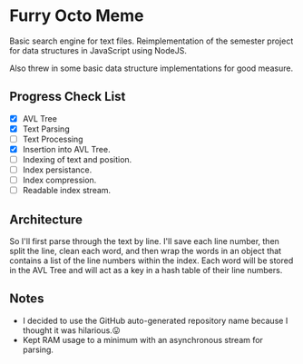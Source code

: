 # Furry Octo Meme
Basic search engine for text files. Reimplementation of the semester project
for data structures in JavaScript using NodeJS.

Also threw in some basic data structure implementations for good measure.

## Progress Check List
- [x] AVL Tree
- [x] Text Parsing
- [ ] Text Processing
- [x] Insertion into AVL Tree.
- [ ] Indexing of text and position.
- [ ] Index persistance.
- [ ] Index compression.
- [ ] Readable index stream.

## Architecture
So I'll first parse through the text by line. I'll save each line number,
then split the line, clean each word, and then wrap the words in an object
that contains a list of the line numbers within the index. Each word will
be stored in the AVL Tree and will act as a key in a hash table of their
line numbers.

## Notes
- I decided to use the GitHub auto-generated repository name because I thought
it was hilarious.:stuck_out_tongue:
- Kept RAM usage to a minimum with an asynchronous stream for parsing.

